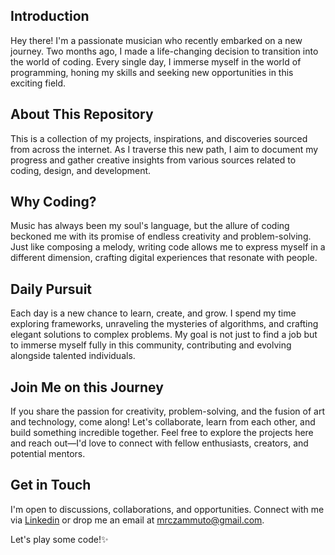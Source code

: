 ## Introduction
Hey there! I'm a passionate musician who recently embarked on a new journey. Two months ago, I made a life-changing decision to transition into the world of coding. Every single day, I immerse myself in the world of programming, honing my skills and seeking new opportunities in this exciting field.

## About This Repository
This is a collection of my projects, inspirations, and discoveries sourced from across the internet. As I traverse this new path, I aim to document my progress and gather creative insights from various sources related to coding, design, and development.

## Why Coding?
Music has always been my soul's language, but the allure of coding beckoned me with its promise of endless creativity and problem-solving. Just like composing a melody, writing code allows me to express myself in a different dimension, crafting digital experiences that resonate with people.

## Daily Pursuit
Each day is a new chance to learn, create, and grow. I spend my time exploring frameworks, unraveling the mysteries of algorithms, and crafting elegant solutions to complex problems. My goal is not just to find a job but to immerse myself fully in this community, contributing and evolving alongside talented individuals.

## Join Me on this Journey
If you share the passion for creativity, problem-solving, and the fusion of art and technology, come along! Let's collaborate, learn from each other, and build something incredible together. Feel free to explore the projects here and reach out—I'd love to connect with fellow enthusiasts, creators, and potential mentors.

## Get in Touch
I'm open to discussions, collaborations, and opportunities. Connect with me via [Linkedin](https://www.linkedin.com/in/marco-zammuto-aa5212253) or drop me an email at [mrczammuto@gmail.com](mailto:mrczammuto@gmail.com).

Let's play some code!✨

